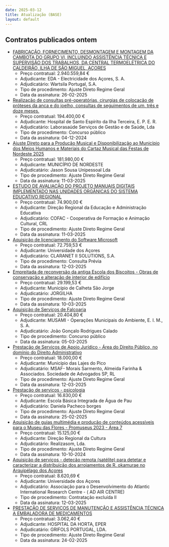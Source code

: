 ```yaml
---
date: 2025-03-12
title: Atualização (BASE)
layout: default
---
```

## Contratos publicados ontem

* [FABRICAÇÃO, FORNECIMENTO, DESMONTAGEM E MONTAGEM DA CAMBOTA DO GRUPO VI, INCLUINDO ASSISTÊNCIA TÉCNICA E SUPERVISÃO DOS TRABALHOS, DA CENTRAL TERMOELÉTRICA DO CALDEIRÃO, ILHA DE SÃO MIGUEL, AÇORES](https://www.base.gov.pt/Base4/pt/detalhe/?type=contratos&id=11277806)
  * Preço contratual: 2.940.559,84 €
  * Adjudicante: EDA - Electricidade dos Açores, S. A.
  * Adjudicatário: Wartsila Portugal, S.A.
  * Tipo de procedimento: Ajuste Direto Regime Geral
  * Data da assinatura: 26-02-2025
* [Realização de consultas pré-operatórias, cirurgias de colocação de próteses da anca e do joelho, consultas de seguimentos de um, três e doze meses.](https://www.base.gov.pt/Base4/pt/detalhe/?type=contratos&id=11279602)
  * Preço contratual: 194.400,00 €
  * Adjudicante: Hospital de Santo Espírito da Ilha Terceira, E. P. E. R.
  * Adjudicatário: Laborasaúde Serviços de Gestão e de Saúde, Lda
  * Tipo de procedimento: Concurso público
  * Data da assinatura: 04-12-2024
* [Ajuste Direto para a Produção Musical e Disponibilização ao Município dos Meios Humanos e Materiais do Cartaz Musical das Festas de Nordeste 2025](https://www.base.gov.pt/Base4/pt/detalhe/?type=contratos&id=11277378)
  * Preço contratual: 181.980,00 €
  * Adjudicante: MUNICÍPIO DE NORDESTE
  * Adjudicatário: Jason Sousa Unipessoal Lda
  * Tipo de procedimento: Ajuste Direto Regime Geral
  * Data da assinatura: 11-03-2025
* [ESTUDO DE AVALIAÇÃO DO PROJETO MANUAIS DIGITAIS IMPLEMENTADO NAS UNIDADES ORGÂNICAS DO SISTEMA EDUCATIVO REGIONAL](https://www.base.gov.pt/Base4/pt/detalhe/?type=contratos&id=11278309)
  * Preço contratual: 74.900,00 €
  * Adjudicante: Direção Regional da Educação e Administração Educativa
  * Adjudicatário: COFAC - Cooperativa de Formação e Animação Cultural, CRL
  * Tipo de procedimento: Ajuste Direto Regime Geral
  * Data da assinatura: 11-03-2025
* [Aquisição de licenciamento do Software Microsoft](https://www.base.gov.pt/Base4/pt/detalhe/?type=contratos&id=11278887)
  * Preço contratual: 72.759,53 €
  * Adjudicante: Universidade dos Açores
  * Adjudicatário: CLARANET II SOLUTIONS, S.A.
  * Tipo de procedimento: Consulta Prévia
  * Data da assinatura: 12-03-2025
* [Empreitada de reconversão da antiga Escola dos Biscoitos - Obras de conservação e alteração de interior de edifício](https://www.base.gov.pt/Base4/pt/detalhe/?type=contratos&id=11277773)
  * Preço contratual: 29.199,53 €
  * Adjudicante: Município de Calheta São Jorge
  * Adjudicatário: JORGILHA
  * Tipo de procedimento: Ajuste Direto Regime Geral
  * Data da assinatura: 10-03-2025
* [Aquisição de Serviços de Falcoaria](https://www.base.gov.pt/Base4/pt/detalhe/?type=contratos&id=11278121)
  * Preço contratual: 20.404,80 €
  * Adjudicante: MUSAMI - Operações Municipais do Ambiente, E. I. M., S. A.
  * Adjudicatário: João Gonçalo Rodrigues Calado
  * Tipo de procedimento: Concurso público
  * Data da assinatura: 05-03-2025
* [Prestação de Serviços de Apoio Jurídico - Área do Direito Público, no domínio do Direito Administrativo](https://www.base.gov.pt/Base4/pt/detalhe/?type=contratos&id=11278321)
  * Preço contratual: 18.000,00 €
  * Adjudicante: Município das Lajes do Pico
  * Adjudicatário: MSAF- Morais Sarmento, Almeida Farinha & Associados. Sociedade de Advogados SP, RL
  * Tipo de procedimento: Ajuste Direto Regime Geral
  * Data da assinatura: 12-03-2025
* [Prestação de serviços - psicologia](https://www.base.gov.pt/Base4/pt/detalhe/?type=contratos&id=11277653)
  * Preço contratual: 16.830,00 €
  * Adjudicante: Escola Básica Integrada de Água de Pau
  * Adjudicatário: Daniela Pacheco borges
  * Tipo de procedimento: Ajuste Direto Regime Geral
  * Data da assinatura: 25-02-2025
* [Aquisição de guias multimédia e produção de conteúdos acessíveis para o Museu das Flores - Promuseus 2023 - Área 7](https://www.base.gov.pt/Base4/pt/detalhe/?type=contratos&id=11279601)
  * Preço contratual: 15.125,00 €
  * Adjudicante: Direção Regional da Cultura
  * Adjudicatário: Realizasom, Lda.
  * Tipo de procedimento: Ajuste Direto Regime Geral
  * Data da assinatura: 10-10-2024
* [Aquisição de serviços - deteção remota (satélite) para detetar e caracterizar a distribuição dos arrojamentos de R. okamurae no Arquipélago dos Açores](https://www.base.gov.pt/Base4/pt/detalhe/?type=contratos&id=11279244)
  * Preço contratual: 8.620,69 €
  * Adjudicante: Universidade dos Açores
  * Adjudicatário: Associação para o Desenvolvimento do Atlantic International Research Centre - ( AD AIR CENTRE)
  * Tipo de procedimento: Contratação excluída II
  * Data da assinatura: 12-03-2025
* [PRESTAÇÃO DE SERVIÇOS DE MANUTENÇÃO E ASSISTÊNCIA TÉCNICA A EMBALADORA DE MEDICAMENTOS](https://www.base.gov.pt/Base4/pt/detalhe/?type=contratos&id=11278343)
  * Preço contratual: 3.062,40 €
  * Adjudicante: HOSPITAL DA HORTA, EPER
  * Adjudicatário: GRIFOLS PORTUGAL, LDA.
  * Tipo de procedimento: Ajuste Direto Regime Geral
  * Data da assinatura: 24-02-2025

